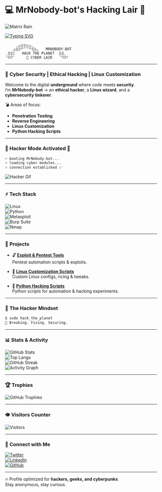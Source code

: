 # 💻 MrNobody-bot's Hacking Lair 👾  

![Matrix Rain](https://raw.githubusercontent.com/rodrigograca31/rodrigograca31/master/matrix.svg)

[![Typing SVG](https://readme-typing-svg.herokuapp.com?lines=Cyber+Security+Enthusiast;Linux+Customizer;Ethical+Hacker+👾;Reverse+Engineer;Pentester+💣)](https://git.io/typing-svg)  

```
⠀⠀⠀⠀⢀⣤⣶⣶⣦⣤⡀  
⠀⠀⠀⣴⣿⡿⠛⠉⠉⠛⢿⣷⡄   MRNOBODY-BOT  
⢀⣿⣿⡇   HACK THE PLANET  ⣿⣿⡀  
⠘⠿⠟⠁     👾 CYBER LAIR   ⠈⠻⠿⠃  
```

---

### 🧠 **Cyber Security | Ethical Hacking | Linux Customization**
Welcome to the digital **underground** where code meets **security**.  
I’m **MrNobody-bot** → an **ethical hacker**, a **Linux wizard**, and a **cybersecurity tinkerer**.  

💣 Areas of focus:  
- **Penetration Testing**  
- **Reverse Engineering**  
- **Linux Customization**  
- **Python Hacking Scripts**  

---

### 🚨 **Hacker Mode Activated** 🚨  

```bash
> booting MrNobody-bot...
> loading cyber modules...
> connection established ✅
```

![Hacker Gif](https://i.imgur.com/yourStaticOrGifLink.gif)  

---

### ⚡ **Tech Stack**

![Linux](https://img.shields.io/badge/Linux-Kali%20%7C%20Arch%20%7C%20Ubuntu-blue?logo=linux)  
![Python](https://img.shields.io/badge/Python-Hacking%20Scripts-yellow?logo=python)  
![Metasploit](https://img.shields.io/badge/Metasploit-Exploit%20Framework-red)  
![Burp Suite](https://img.shields.io/badge/Burp%20Suite-Web%20Security-orange)  
![Nmap](https://img.shields.io/badge/Nmap-Network%20Scanner-lightgrey)  

---

### 🚀 **Projects**

- 🔓 **[Exploit & Pentest Tools](https://github.com/MrNobody-bot/penetration-testing-tools)**  
  Pentest automation scripts & exploits.  

- 🐧 **[Linux Customization Scripts](https://github.com/MrNobody-bot/linux-customization-scripts)**  
  Custom Linux configs, ricing & tweaks.  

- 🧩 **[Python Hacking Scripts](https://github.com/MrNobody-bot/python-hacking-scripts)**  
  Python scripts for automation & hacking experiments.  

---

### 💾 **The Hacker Mindset**

```bash
$ sudo hack_the_planet
🚀 Breaking. Fixing. Securing.
```

---

### 📊 **Stats & Activity**

![GitHub Stats](https://github-readme-stats.vercel.app/api?username=MrNobody-bot&show_icons=true&theme=radical)  
![Top Langs](https://github-readme-stats.vercel.app/api/top-langs/?username=MrNobody-bot&layout=compact&theme=radical)  
![GitHub Streak](https://streak-stats.demolab.com?user=MrNobody-bot&theme=radical)  
![Activity Graph](https://github-readme-activity-graph.vercel.app/graph?username=MrNobody-bot&theme=radical)  

---

### 🏆 **Trophies**

![GitHub Trophies](https://github-profile-trophy.vercel.app/?username=MrNobody-bot&theme=radical&no-frame=true&row=1&column=6)  

---

### 👁️ **Visitors Counter**

![Visitors](https://komarev.com/ghpvc/?username=MrNobody-bot&color=blue&style=flat-square&label=Profile+Views)  

---

### 👾 **Connect with Me**

[![Twitter](https://img.shields.io/badge/Twitter-@UDAYBHAN5751-blue?logo=twitter&logoColor=white)](https://twitter.com/@UDAYBHAN5751)  
[![LinkedIn](https://img.shields.io/badge/LinkedIn-Connect%20with%20me-blue?logo=linkedin&logoColor=white)](https://linkedin.com/in/MrNobody-bot)  
[![GitHub](https://img.shields.io/badge/GitHub-MrNobody--bot-black?logo=github)](https://github.com/MrNobody-bot)  

---

🔥 Profile optimized for **hackers, geeks, and cyberpunks**.  
Stay anonymous, stay curious.  
